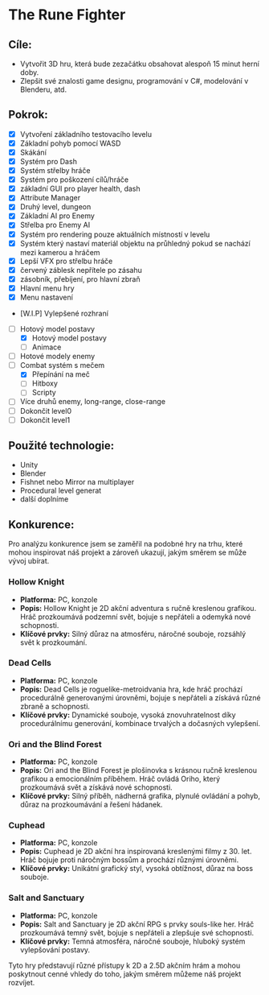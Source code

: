 # The Rune Fighter

## Cíle:
- Vytvořit 3D hru, která bude zezačátku obsahovat alespoň 15 minut herní doby.
- Zlepšit své znalosti game designu, programování v C#, modelování v Blenderu, atd.

## Pokrok:

- [x] Vytvoření základního testovacího levelu
- [x] Základní pohyb pomocí WASD
- [x] Skákání 
- [x] Systém pro Dash
- [x] Systém střelby hráče
- [x] Systém pro poškození cílů/hráče
- [x] základní GUI pro player health, dash
- [x] Attribute Manager
- [x] Druhý level, dungeon
- [x] Základní AI pro Enemy
- [x] Střelba pro Enemy AI
- [x] Systém pro rendering pouze aktuálních místností v levelu
- [x] Systém který nastaví materiál objektu na průhledný pokud se nachází mezi kamerou a hráčem
- [x] Lepší VFX pro střelbu hráče
- [x] červený záblesk nepřítele po zásahu
- [x] zásobník, přebíjení, pro hlavní zbraň
- [x] Hlavní menu hry
- [x] Menu nastavení
- [W.I.P] Vylepšené rozhraní
- [ ] Hotový model postavy
    - [x] Hotový model postavy
    - [ ] Animace
- [ ] Hotové modely enemy
- [ ] Combat systém s mečem
    - [x] Přepínání na meč
    - [ ] Hitboxy
    - [ ] Scripty
- [ ] Více druhů enemy, long-range, close-range
- [ ] Dokončit level0
- [ ] Dokončit level1

## Použité technologie:
- Unity
- Blender
- Fishnet nebo Mirror na multiplayer
- Procedural level generat
- další doplníme

## Konkurence:
Pro analýzu konkurence jsem se zaměřil na podobné hry na trhu, které mohou inspirovat náš projekt a zároveň ukazují, jakým směrem se může vývoj ubírat.

### Hollow Knight
- **Platforma:** PC, konzole
- **Popis:** Hollow Knight je 2D akční adventura s ručně kreslenou grafikou. Hráč prozkoumává podzemní svět, bojuje s nepřáteli a odemyká nové schopnosti.
- **Klíčové prvky:** Silný důraz na atmosféru, náročné souboje, rozsáhlý svět k prozkoumání.

### Dead Cells
- **Platforma:** PC, konzole
- **Popis:** Dead Cells je roguelike-metroidvania hra, kde hráč prochází procedurálně generovanými úrovněmi, bojuje s nepřáteli a získává různé zbraně a schopnosti.
- **Klíčové prvky:** Dynamické souboje, vysoká znovuhratelnost díky procedurálnímu generování, kombinace trvalých a dočasných vylepšení.

### Ori and the Blind Forest
- **Platforma:** PC, konzole
- **Popis:** Ori and the Blind Forest je plošinovka s krásnou ručně kreslenou grafikou a emocionálním příběhem. Hráč ovládá Oriho, který prozkoumává svět a získává nové schopnosti.
- **Klíčové prvky:** Silný příběh, nádherná grafika, plynulé ovládání a pohyb, důraz na prozkoumávání a řešení hádanek.

### Cuphead
- **Platforma:** PC, konzole
- **Popis:** Cuphead je 2D akční hra inspirovaná kreslenými filmy z 30. let. Hráč bojuje proti náročným bossům a prochází různými úrovněmi.
- **Klíčové prvky:** Unikátní grafický styl, vysoká obtížnost, důraz na boss souboje.

### Salt and Sanctuary
- **Platforma:** PC, konzole
- **Popis:** Salt and Sanctuary je 2D akční RPG s prvky souls-like her. Hráč prozkoumává temný svět, bojuje s nepřáteli a zlepšuje své schopnosti.
- **Klíčové prvky:** Temná atmosféra, náročné souboje, hluboký systém vylepšování postavy.

Tyto hry představují různé přístupy k 2D a 2.5D akčním hrám a mohou poskytnout cenné vhledy do toho, jakým směrem můžeme náš projekt rozvíjet.
